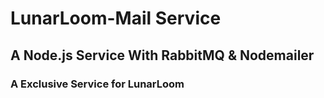 # LunarLoom-Mail Service 
## A Node.js Service With RabbitMQ & Nodemailer
### A Exclusive Service for LunarLoom